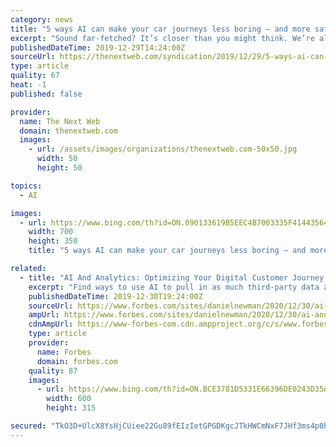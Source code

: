 ```yaml
---
category: news
title: "5 ways AI can make your car journeys less boring — and more safe"
excerpt: "Sound far-fetched? It’s closer than you might think. We’re already familiar with AI in our homes and mobile phones. Siri and Alexa answer questions and find relevant search items from around the web on demand. The same will be possible in cars within the near future. Mercedes are integrating Siri into their new A-class car. The technology ..."
publishedDateTime: 2019-12-29T14:24:00Z
sourceUrl: https://thenextweb.com/syndication/2019/12/29/5-ways-ai-can-make-your-car-journeys-less-boring-and-more-safe/
type: article
quality: 67
heat: -1
published: false

provider:
  name: The Next Web
  domain: thenextweb.com
  images:
    - url: /assets/images/organizations/thenextweb.com-50x50.jpg
      width: 50
      height: 50

topics:
  - AI

images:
  - url: https://www.bing.com/th?id=ON.090133619B5EEC4B7003335F41443564
    width: 700
    height: 350
    title: "5 ways AI can make your car journeys less boring — and more safe"

related:
  - title: "AI And Analytics: Optimizing Your Digital Customer Journey Map"
    excerpt: "Find ways to use AI to pull in as much third-party data as you can to make your personas as complete as possible. Making Your Digital Customer Journey Map Actionable with AI As noted above, your digital customer journey map is worthless unless you have the platform in place to use the data and information you’re gathering, and update the map ..."
    publishedDateTime: 2019-12-30T19:24:00Z
    sourceUrl: https://www.forbes.com/sites/danielnewman/2020/12/30/ai-and-analytics-optimizing-your-digital-customer-journey-map/
    ampUrl: https://www.forbes.com/sites/danielnewman/2020/12/30/ai-and-analytics-optimizing-your-digital-customer-journey-map/amp/
    cdnAmpUrl: https://www-forbes-com.cdn.ampproject.org/c/s/www.forbes.com/sites/danielnewman/2020/12/30/ai-and-analytics-optimizing-your-digital-customer-journey-map/amp/
    type: article
    provider:
      name: Forbes
      domain: forbes.com
    quality: 87
    images:
      - url: https://www.bing.com/th?id=ON.BCE3781D5331E66396DE0243D35A37B1
        width: 600
        height: 315

secured: "TkO3D+UlcX8YsHjCUiee22Gu89fEIzIetGPGDKgcJTkHWCmNxF7JHf3ms4p0bUDfVJ6sgtSEacIoJ7tKdBwSzox8dXa7IIipektVJHRWcucWeNBKBfb/pS6Xp8PDA/8qGzA5uK3INkat/+EFsUSGlHGqRsM72byeoFoOuvU17p7QcOoL+HDVCCKQl7rGnphn14kdNFDQ7F8R14EnXsct1CrCFT5DKpAKi+zhlCErEWZ9hU6glPNuvR75DEx6EGgx1FuEIRY7CM7ca2fb4xtyOw==;G/GZt1tLpTzOaBhGMAxs6A=="
---
```



